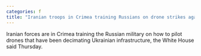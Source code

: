 ```yaml
---
categories: f
title: "Iranian troops in Crimea training Russians on drone strikes against Ukraine White House says"
---
```

Iranian forces are in Crimea training the Russian military on how to pilot drones that have been decimating Ukrainian infrastructure, the White House said Thursday.